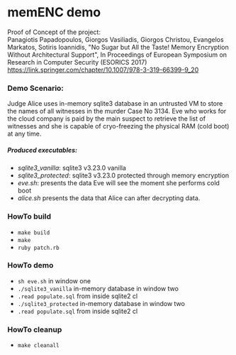# memENC demo
Proof of Concept of the project: <br> 
Panagiotis Papadopoulos, Giorgos Vasiliadis, Giorgos Christou, Evangelos Markatos, Sotiris Ioannidis, 
"No Sugar but All the Taste! Memory Encryption Without Architectural Support", In Proceedings of European Symposium on Research in Computer Security (ESORICS 2017) <br> 
https://link.springer.com/chapter/10.1007/978-3-319-66399-9_20 <br> 

### Demo Scenario: 
Judge Alice uses in-memory sqlite3 database in an untrusted VM to store the names of all witnesses in the murder Case No 3134.
Eve who works for the cloud company is paid by the main suspect to retrieve the list of witnesses and she is capable of cryo-freezing the physical RAM (cold boot) at any time.

##### Produced executables:
- *sqlite3_vanilla*: sqlite3 v3.23.0 vanilla
- *sqlite3_protected*: sqlite3 v3.23.0 protected through memory encryption
- *eve.sh*: presents the data Eve will see the moment she performs cold boot
- *alice.sh* presents the data that Alice can after decrypting data.

### HowTo build

- `make build`
- `make`
- `ruby patch.rb`

### HowTo demo
- `sh eve.sh` in window one
- `./sqlite3_vanilla` in-memory database in window two
- `.read populate.sql` from inside sqlite2 cl
- `./sqlite3_protected` in-memory database in window two
- `.read populate.sql` from inside sqlite2 cl

### HowTo cleanup
- `make cleanall`
